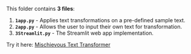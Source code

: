 This folder contains **3 files**:  

1. **`1app.py`** - Applies text transformations on a pre-defined sample text.  
2. **`2app.py`** - Allows the user to input their own text for transformation.  
3. **`3Streamlit.py`** - The Streamlit web app implementation.  

Try it here: [Mischievous Text Transformer](https://mischievous-text-transformer-2bdiaxqqu3nrqcnwraiegp.streamlit.app/)

